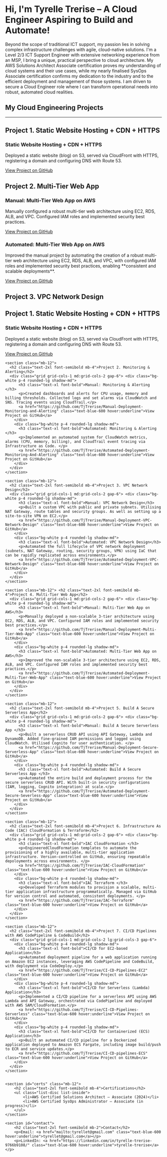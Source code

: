 # Hi, I'm Tyrelle Trerise – A Cloud Engineer Aspiring to Build and Automate!

<p class="leading-relaxed mb-8">
  Beyond the scope of traditional ICT support, my passion lies in solving complex infrastructure challenges with agile, cloud-native solutions. I'm a Level 2/3 ICT Support Engineer with extensive networking experience from an MSP, I bring a unique, practical perspective to cloud architecture. My AWS Solutions Architect Associate certification proves my understanding of cloud systems and their use cases, while my nearly finalised SysOps Associate certification confirms my dedication to the industry and to the efficient deployment and management of those systems. I am driven to secure a Cloud Engineer role where I can transform operational needs into robust, automated cloud realities. 
</p>

## My Cloud Engineering Projects

---

<section class="mb-12">
  <h2 class="text-2xl font-semibold mb-4">Project 1. Static Website Hosting + CDN + HTTPS</h2>
  <div class="grid grid-cols-1 md:grid-cols-2 gap-6">
    <div class="bg-white p-4 rounded-lg shadow-md">
      <h3 class="text-xl font-bold">Static Website Hosting + CDN + HTTPS</h3>
      <p>Deployed a static website (blog) on S3, served via CloudFront with HTTPS, registering a domain and configuring DNS with Route 53.</p>
      <a href="https://github.com/TjTrerise/Static-Website-Hosting" class="text-blue-600 hover:underline">View Project on GitHub</a>
    </div>
  </div>
</section>

<section class="mb-12">
  <h2 class="text-2xl font-semibold mb-4">Project 2. Multi-Tier Web App</h2>
  <div class="grid grid-cols-1 md:grid-cols-2 gap-6">
    <div class="bg-white p-4 rounded-lg shadow-md">
      <h3 class="text-xl font-bold">Manual: Multi-Tier Web App on AWS</h3>
      <p>Manually configured a robust multi-tier web architecture using EC2, RDS, ALB, and VPC. Configured IAM roles and implemented security best practices.</p>
      <a href="https://github.com/TjTrerise/Manual-Deployment-Multi-Tier-Web-App" class="text-blue-600 hover:underline">View Project on GitHub</a>
    </div>
    <div class="bg-white p-4 rounded-lg shadow-md">
      <h3 class="text-xl font-bold">Automated: Multi-Tier Web App on AWS</h3>
      <p>Improved the manual project by automating the creation of a robust multi-tier web architecture using EC2, RDS, ALB, and VPC, with configured IAM roles and implemented security best practices, enabling **consistent and scalable deployments**.</p>
      <a href="https://github.com/TjTrerise/Automated-Deployment-Multi-Tier-Web-App" class="text-blue-600 hover:underline">View Project on GitHub</a>
    </div>
  </div>
</section>

<section class="mb-12">
  <h2 class="text-2xl font-semibold mb-4">Project 3. VPC Network Design</h2>
  <div class="grid grid-cols-1 md:grid-cols-2 gap-6">
    <div class="bg-white p-4 rounded-lg shadow-md">
       <section id="projects" class="mb-12">
      <h2 class="text-2xl font-semibold mb-4">Project 1. Static Website Hosting + CDN + HTTPS</h2>
      <div class="bg-white p-4 rounded-lg shadow-md mb-4">
        <h3 class="text-xl font-bold">Static Website Hosting + CDN + HTTPS </h3>
        <p>Deployed a static website (blog) on S3, served via CloudFront with HTTPS, registering a domain and configuring DNS with Route 53. </p>
        <a href="https://github.com/TjTrerise/Static-Website-Hosting" class="text-blue-600 hover:underline">View Project on GitHub</a>
      </div>
    </section>

    <section class="mb-12">
      <h2 class="text-2xl font-semibold mb-4">Project 2. Monitoring & Alerting</h2>
      <div class="grid grid-cols-1 md:grid-cols-2 gap-6"> <div class="bg-white p-4 rounded-lg shadow-md">
          <h3 class="text-xl font-bold">Manual: Monitoring & Alerting </h3>
          <p>Created dashboards and alerts for CPU usage, memory and billing thresholds. Collected logs and set alarms via CloudWatch and SNS. Tracing events using CloudTrail.</p>
          <a href="https://github.com/TjTrerise/Manual-Deployment-Monitoring-and-Alerting" class="text-blue-600 hover:underline">View Project on GitHub</a>
        </div>
        <div class="bg-white p-4 rounded-lg shadow-md">
          <h3 class="text-xl font-bold">Automated: Monitoring & Alerting </h3>
          <p>Implemented an automated system for CloudWatch metrics, alarms (CPU, memory, billing), and CloudTrail event tracing via Infrastructure as Code. </p>
          <a href="https://github.com/TjTrerise/Automated-Deployment-Monitoring-And-Alerting" class="text-blue-600 hover:underline">View Project on GitHub</a>
        </div>
      </div>
    </section>

    <section class="mb-12">
      <h2 class="text-2xl font-semibold mb-4">Project 3. VPC Network Design</h2>
      <div class="grid grid-cols-1 md:grid-cols-2 gap-6"> <div class="bg-white p-4 rounded-lg shadow-md">
          <h3 class="text-xl font-bold">Manual: VPC Network Design</h3>
          <p>Built a custom VPC with public and private subnets. Utilising NAT Gateway, route tables and security groups. As well as setting up a site-to-site VPN on EC2.</p>
          <a href="https://github.com/TjTrerise/Manual-Deployment-VPC-Network-Design" class="text-blue-600 hover:underline">View Project on GitHub</a>
        </div>
        <div class="bg-white p-4 rounded-lg shadow-md">
          <h3 class="text-xl font-bold">Automated: VPC Network Design</h3>
          <p>Automated the full lifecycle of VPC network deployment (subnets, NAT Gateway, routing, security groups, VPN) using IaC that can be rapidly replicated across environments.</p>
          <a href="https://github.com/TjTrerise/Automated-Deployment-VPC-Network-Design" class="text-blue-600 hover:underline">View Project on GitHub</a>
        </div>
      </div>
    </section>

    <section class="mb-12"> <h2 class="text-2xl font-semibold mb-4">Project 4. Multi-Tier Web App</h2>
      <div class="grid grid-cols-1 md:grid-cols-2 gap-6"> <div class="bg-white p-4 rounded-lg shadow-md">
          <h3 class="text-xl font-bold">Manual: Multi-Tier Web App on AWS</h3>
          <p>Manually deployed a non-scalable 3-tier architecture using EC2, RDS, ALB, and VPC. Configured IAM roles and implemented security best practices.</p>
          <a href="https://github.com/TjTrerise/Manual-Deployment-Multi-Tier-Web-App" class="text-blue-600 hover:underline">View Project on GitHub</a>
        </div>
        <div class="bg-white p-4 rounded-lg shadow-md">
          <h3 class="text-xl font-bold">Automated: Multi-Tier Web App on AWS</h3>
          <p>Improved the non-scalable 3-tier architecture using EC2, RDS, ALB, and VPC. Configured IAM roles and implemented security best practices.</p>
          <a href="https://github.com/TjTrerise/Automated-Deployment-Multi-Tier-Web-App" class="text-blue-600 hover:underline">View Project on GitHub</a>
        </div>
      </div>
    </section>

    <section class="mb-12">
      <h2 class="text-2xl font-semibold mb-4">Project 5. Build A Secure Serverless App</h2>
      <div class="grid grid-cols-1 md:grid-cols-2 gap-6"> <div class="bg-white p-4 rounded-lg shadow-md">
          <h3 class="text-xl font-bold">Manual: Build A Secure Serverless App </h3>
          <p>Built a serverless CRUD API using API Gateway, Lambda and DynamoDB. Added fine-grained IAM permissions and logged using CloudWatch. Utilised Cognito for user authentication. </p>
          <a href="https://github.com/TjTrerise/Manual-Deployment-Secure-Serverless-App" class="text-blue-600 hover:underline">View Project on GitHub</a>
        </div>
        <div class="bg-white p-4 rounded-lg shadow-md">
          <h3 class="text-xl font-bold">Automated: Build A Secure Serverless App </h3>
          <p>Automated the entire build and deployment process for the secure serverless CRUD API. With built-in security configurations (IAM, logging, Cognito integration) at scale.</p>
          <a href="https://github.com/TjTrerise/Automated-Deployment-Secure-Severless-App" class="text-blue-600 hover:underline">View Project on GitHub</a>
        </div>
      </div>
    </section>

    <section class="mb-12">
      <h2 class="text-2xl font-semibold mb-4">Project 6. Infrastructure As Code (IAC) CloudFormation & Terraform</h2>
      <div class="grid grid-cols-1 md:grid-cols-2 gap-6"> <div class="bg-white p-4 rounded-lg shadow-md">
          <h3 class="text-xl font-bold">IAC CloudFormation </h3>
          <p>EngineeredCloudFormation templates to automate the provisioning of a highly available, multi-tier application infrastructure. Version-controlled on GitHub, ensuring repeatable depoloyments across environments. </p>
          <a href="https://github.com/TjTrerise/IAC-CloudFormation" class="text-blue-600 hover:underline">View Project on GitHub</a>
        </div>
        <div class="bg-white p-4 rounded-lg shadow-md">
          <h3 class="text-xl font-bold">IAC Terraform </h3>
          <p>Developed Terraform modules to provision a scalable, multi-tier application infrastructure programmatically. Managed via GitHub for version control and automated, consistent deployments. </p>
          <a href="https://github.com/TjTrerise/IAC-Terraform" class="text-blue-600 hover:underline">View Project on GitHub</a>
        </div>
      </div>
    </section>

    <section class="mb-12">
      <h2 class="text-2xl font-semibold mb-4">Project 7. CI/CD Pipelines with AWS CodePipeline & CodeBuild</h2>
      <div class="grid grid-cols-1 md:grid-cols-2 lg:grid-cols-3 gap-6">
        <div class="bg-white p-4 rounded-lg shadow-md">
          <h3 class="text-xl font-bold">CI/CD for EC2-based Application</h3>
          <p>Automated deployment pipeline for a web application running on Amazon EC2 instances, leveraging AWS CodePipeline and CodeBuild, with deployment via CodeDeploy.</p>
          <a href="https://github.com/TjTrerise/CI-CD-Pipelines-EC2" class="text-blue-600 hover:underline">View Project on GitHub</a>
        </div>
        <div class="bg-white p-4 rounded-lg shadow-md">
          <h3 class="text-xl font-bold">CI/CD for Serverless (Lambda) Application</h3>
          <p>Implemented a CI/CD pipeline for a serverless API using AWS Lambda and API Gateway, orchestrated via CodePipeline and deployed with AWS SAM/CloudFormation.</p>
          <a href="https://github.com/TjTrerise/CI-CD-Pipelines-Serverless" class="text-blue-600 hover:underline">View Project on GitHub</a>
        </div>
        <div class="bg-white p-4 rounded-lg shadow-md">
          <h3 class="text-xl font-bold">CI/CD for Containerized (ECS) Application</h3>
          <p>Built an automated CI/CD pipeline for a Dockerized application deployed to Amazon ECS Fargate, including image build/push to ECR and service updates.</p>
          <a href="https://github.com/TjTrerise/CI-CD-pipelines-ECS" class="text-blue-600 hover:underline">View Project on GitHub</a>
        </div>
      </div>
    </section>


    <section id="certs" class="mb-12">
        <h2 class="text-2xl font-semibold mb-4">Certifications</h2>
        <ul class="list-disc list-inside">
            <li>AWS Certified Solutions Architect – Associate (2024)</li>
            <li>AWS Certified SysOps Administrator – Associate (in progress)</li>
        </ul>
    </section>

    <section id="contact">
        <h2 class="text-2xl font-semibold mb-2">Contact</h2>
        <p>Email: <a href="mailto:tyrellet@gmail.com" class="text-blue-600 hover:underline">tyrellet@gmail.com</a></p>
        <p>LinkedIn: <a href="https://linkedin.com/in/tyrelle-trerise-9766b9108/" class="text-blue-600 hover:underline">tyrelle-trerise</a></p>


